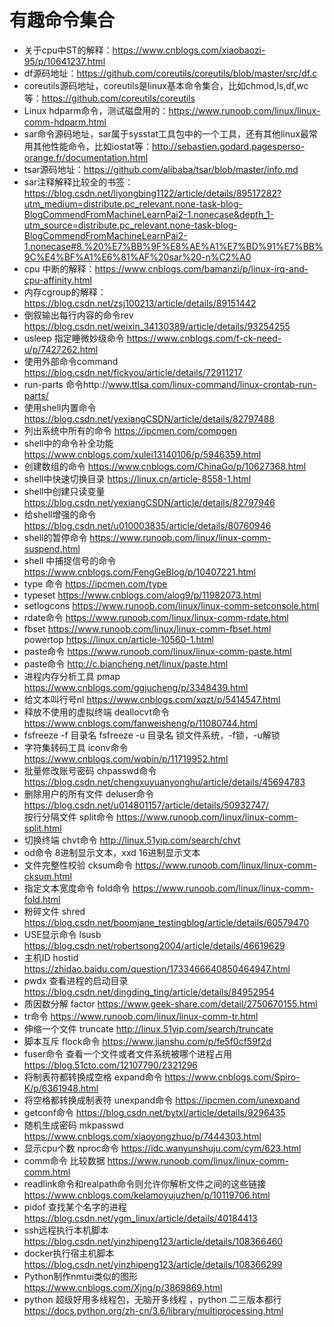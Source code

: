 # 有趣命令集合

- 关于cpu中ST的解释：https://www.cnblogs.com/xiaobaozi-95/p/10641237.html  
- df源码地址：https://github.com/coreutils/coreutils/blob/master/src/df.c
- coreutils源码地址，coreutils是linux基本命令集合，比如chmod,ls,df,wc等：https://github.com/coreutils/coreutils  
- Linux hdparm命令，测试磁盘用的：https://www.runoob.com/linux/linux-comm-hdparm.html    
- sar命令源码地址，sar属于sysstat工具包中的一个工具，还有其他linux最常用其他性能命令，比如iostat等：http://sebastien.godard.pagesperso-orange.fr/documentation.html
- tsar源码地址：https://github.com/alibaba/tsar/blob/master/info.md  
- sar注释解释比较全的书签：https://blog.csdn.net/liyongbing1122/article/details/89517282?utm_medium=distribute.pc_relevant.none-task-blog-BlogCommendFromMachineLearnPai2-1.nonecase&depth_1-utm_source=distribute.pc_relevant.none-task-blog-BlogCommendFromMachineLearnPai2-1.nonecase#8.%20%E7%BB%9F%E8%AE%A1%E7%BD%91%E7%BB%9C%E4%BF%A1%E6%81%AF%20sar%20-n%C2%A0   
- cpu 中断的解释：https://www.cnblogs.com/bamanzi/p/linux-irq-and-cpu-affinity.html  
- 内存cgroup的解释：https://blog.csdn.net/zsj100213/article/details/89151442  
- 倒叙输出每行内容的命令rev https://blog.csdn.net/weixin_34130389/article/details/93254255   
- usleep 指定睡微妙级命令 https://www.cnblogs.com/f-ck-need-u/p/7427262.html  
- 使用外部命令command https://blog.csdn.net/fickyou/article/details/72911217  
- run-parts 命令http://www.ttlsa.com/linux-command/linux-crontab-run-parts/   
- 使用shell内置命令 https://blog.csdn.net/yexiangCSDN/article/details/82797488  
- 列出系统中所有的命令 https://ipcmen.com/compgen  
- shell中的命令补全功能 https://www.cnblogs.com/xulei13140106/p/5946359.html  
- 创建数组的命令 https://www.cnblogs.com/ChinaGo/p/10627368.html  
- shell中快速切换目录 https://linux.cn/article-8558-1.html  
- shell中创建只读变量 https://blog.csdn.net/yexiangCSDN/article/details/82797946  
- 给shell增强的命令 https://blog.csdn.net/u010003835/article/details/80760946  
- shell的暂停命令 https://www.runoob.com/linux/linux-comm-suspend.html  
- shell 中捕捉信号的命令 https://www.cnblogs.com/FengGeBlog/p/10407221.html   
- type 命令 https://ipcmen.com/type  
- typeset https://www.cnblogs.com/alog9/p/11982073.html   
- setlogcons https://www.runoob.com/linux/linux-comm-setconsole.html   
- rdate命令 https://www.runoob.com/linux/linux-comm-rdate.html   
- fbset https://www.runoob.com/linux/linux-comm-fbset.html   
  powertop https://linux.cn/article-10560-1.html   
- paste命令 https://www.runoob.com/linux/linux-comm-paste.html   
- paste命令 http://c.biancheng.net/linux/paste.html   
- 进程内存分析工具 pmap https://www.cnblogs.com/ggjucheng/p/3348439.html   
- 给文本叫行号nl https://www.cnblogs.com/xqzt/p/5414547.html   
- 释放不使用的虚拟终端 deallocvt命令 https://www.cnblogs.com/fanweisheng/p/11080744.html  
- fsfreeze -f  目录名 fsfreeze -u 目录名 锁文件系统，-f锁，-u解锁  
- 字符集转码工具 iconv命令 https://www.cnblogs.com/wqbin/p/11719952.html   
- 批量修改账号密码 chpasswd命令 https://blog.csdn.net/chengxuyuanyonghu/article/details/45694783    
- 删除用户的所有文件 deluser命令 https://blog.csdn.net/u014801157/article/details/50932747/    
  按行分隔文件 split命令 https://www.runoob.com/linux/linux-comm-split.html   
- 切换终端 chvt命令  http://linux.51yip.com/search/chvt   
- od命令  8进制显示文本，xxd 16进制显示文本   
- 文件完整性校验  cksum命令 https://www.runoob.com/linux/linux-comm-cksum.html    
- 指定文本宽度命令 fold命令 https://www.runoob.com/linux/linux-comm-fold.html    
- 粉碎文件 shred https://blog.csdn.net/boomjane_testingblog/article/details/60579470   
- USE显示命令 lsusb https://blog.csdn.net/robertsong2004/article/details/46619629    
- 主机ID hostid https://zhidao.baidu.com/question/1733466640850464947.html    
- pwdx 查看进程的启动目录 https://blog.csdn.net/dingding_ting/article/details/84952954   
- 质因数分解   factor    https://www.geek-share.com/detail/2750670155.html   
- tr命令 https://www.runoob.com/linux/linux-comm-tr.html  
- 伸缩一个文件 truncate  http://linux.51yip.com/search/truncate   
- 脚本互斥 flock命令  https://www.jianshu.com/p/fe5f0cf59f2d   
- fuser命令 查看一个文件或者文件系统被哪个进程占用 https://blog.51cto.com/12107790/2321296   
- 将制表符都转换成空格  expand命令 https://www.cnblogs.com/Spiro-K/p/6361948.html   
- 将空格都转换成制表符  unexpand命令 https://ipcmen.com/unexpand     
- getconf命令 https://blog.csdn.net/bytxl/article/details/9296435    
- 随机生成密码 mkpasswd https://www.cnblogs.com/xiaoyongzhuo/p/7444303.html   
- 显示cpu个数 nproc命令 https://idc.wanyunshuju.com/cym/623.html   
- comm命令 比较数据 https://www.runoob.com/linux/linux-comm-comm.html     
- readlink命令和realpath命令则允许你解析文件之间的这些链接 https://www.cnblogs.com/kelamoyujuzhen/p/10119706.html    
- pidof 查找某个名字的进程 https://blog.csdn.net/ygm_linux/article/details/40184413    
- ssh远程执行本机脚本 https://blog.csdn.net/yinzhipeng123/article/details/108366460   
- docker执行宿主机脚本 https://blog.csdn.net/yinzhipeng123/article/details/108366299    
- Python制作nmtui类似的图形 https://www.cnblogs.com/Xjng/p/3869869.html      
- python 超级好用多线程包，无脑开多线程 ，python 二三版本都行 https://docs.python.org/zh-cn/3.6/library/multiprocessing.html       